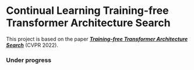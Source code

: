 # Continual Learning Training-free Transformer Architecture Search

This project is based on the paper [***Training-free Transformer Architecture Search***](https://arxiv.org/pdf/2203.12217.pdf) (CVPR 2022).

### Under progress
